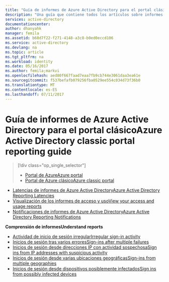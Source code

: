 ```yaml
---
title: "Guía de informes de Azure Active Directory para el portal clásico | Microsoft Docs"
description: "Una guía que contiene todos los artículos sobre informes de Azure Active Directory para el Portal de Azure clásico"
services: active-directory
documentationcenter: 
author: dhanyahk
manager: femila
ms.assetid: b60d7f22-f271-4148-a3c8-b0ed0eccd106
ms.service: active-directory
ms.devlang: na
ms.topic: article
ms.tgt_pltfrm: na
ms.workload: identity
ms.date: 05/16/2017
ms.author: femila;markvi
ms.openlocfilehash: aed80f667faad7eaa7fb9cb744e3061daa3ea61e
ms.sourcegitcommit: f537befafb079256fba0529ee554c034d73f36b0
ms.translationtype: MT
ms.contentlocale: es-ES
ms.lasthandoff: 07/11/2017
---
```

# <a name="azure-active-directory-classic-portal-reporting-guide"></a><span data-ttu-id="8a65b-103">Guía de informes de Azure Active Directory para el portal clásico</span><span class="sxs-lookup"><span data-stu-id="8a65b-103">Azure Active Directory classic portal reporting guide</span></span>
> [!div class="op_single_selector"]
> * [<span data-ttu-id="8a65b-104">Portal de Azure</span><span class="sxs-lookup"><span data-stu-id="8a65b-104">Azure portal</span></span>](active-directory-reporting-guide.md)
> * [<span data-ttu-id="8a65b-105">Portal de Azure clásico</span><span class="sxs-lookup"><span data-stu-id="8a65b-105">Azure classic portal</span></span>](active-directory-reporting-guide-classic-portal.md)
> 
> 

* [<span data-ttu-id="8a65b-106">Latencias de informes de Azure Active Directory</span><span class="sxs-lookup"><span data-stu-id="8a65b-106">Azure Active Directory Reporting Latencies</span></span>](active-directory-reporting-latencies.md)
* [<span data-ttu-id="8a65b-107">Visualización de los informes de acceso y uso</span><span class="sxs-lookup"><span data-stu-id="8a65b-107">View your access and usage reports</span></span>](active-directory-view-access-usage-reports.md)
* [<span data-ttu-id="8a65b-108">Notificaciones de informes de Azure Active Directory</span><span class="sxs-lookup"><span data-stu-id="8a65b-108">Azure Active Directory Reporting Notifications</span></span>](active-directory-reporting-notifications.md)

<span data-ttu-id="8a65b-109">**Comprensión de informes**</span><span class="sxs-lookup"><span data-stu-id="8a65b-109">**Understand reports**</span></span>

* [<span data-ttu-id="8a65b-110">Actividad de inicio de sesión irregular</span><span class="sxs-lookup"><span data-stu-id="8a65b-110">Irregular sign-in activity</span></span>](active-directory-reporting-irregular-sign-in-activity.md)
* [<span data-ttu-id="8a65b-111">Inicios de sesión tras varios errores</span><span class="sxs-lookup"><span data-stu-id="8a65b-111">Sign-ins after multiple failures</span></span>](active-directory-reporting-sign-ins-after-multiple-failures.md)
* [<span data-ttu-id="8a65b-112">Inicios de sesión desde direcciones IP con actividad sospechosa</span><span class="sxs-lookup"><span data-stu-id="8a65b-112">Sign ins from IP addresses with suspicious activity</span></span>](active-directory-reporting-sign-ins-from-ip-addresses-with-suspicious-activity.md)
* [<span data-ttu-id="8a65b-113">Inicios de sesión desde varias ubicaciones geográficas</span><span class="sxs-lookup"><span data-stu-id="8a65b-113">Sign-ins from multiple geographies</span></span>](active-directory-reporting-sign-ins-from-multiple-geographies.md)
* [<span data-ttu-id="8a65b-114">Inicios de sesión desde dispositivos posiblemente infectados</span><span class="sxs-lookup"><span data-stu-id="8a65b-114">Sign ins from possibly infected devices</span></span>](active-directory-reporting-sign-ins-from-possibly-infected-devices.md)


